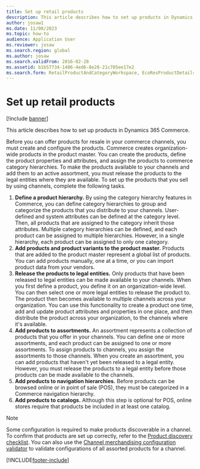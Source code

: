 ```yaml
---
title: Set up retail products
description: This article describes how to set up products in Dynamics 365 Commerce.
author: josaw1
ms.date: 11/08/2023
ms.topic: how-to
audience: Application User
ms.reviewer: josaw
ms.search.region: global
ms.author: josaw
ms.search.validFrom: 2016-02-28
ms.assetid: b1b57734-1406-4ed6-8e28-21c705ee17e2
ms.search.form: RetailProductAndCategoryWorkspace, EcoResProductDetails
---
```


# Set up retail products

[!include [banner](includes/banner.md)]

This article describes how to set up products in Dynamics 365 Commerce.

Before you can offer products for resale in your commerce channels, you must create and configure the products. Commerce creates organization-wide products in the product master. You can create the products, define the product properties and attributes, and assign the products to commerce category hierarchies. To make the products available to your channels and add them to an active assortment, you must release the products to the legal entities where they are available. To set up the products that you sell by using channels, complete the following tasks.

1. **Define a product hierarchy.** By using the category hierarchy features in Commerce, you can define category hierarchies to group and categorize the products that you distribute to your channels. User-defined and system attributes can be defined at the category level. Then, all products that are assigned to the category inherit those attributes. Multiple category hierarchies can be defined, and each product can be assigned to multiple hierarchies. However, in a single hierarchy, each product can be assigned to only one category.
2. **Add products and product variants to the product master.** Products that are added to the product master represent a global list of products. You can add products manually, one at a time, or you can import product data from your vendors.
3. **Release the products to legal entities.** Only products that have been released to legal entities can be made available to your channels. When you first define a product, you define it on an organization-wide level. You can then select one or more legal entities to release the product to. The product then becomes available to multiple channels across your organization. You can use this functionality to create a product one time, add and update product attributes and properties in one place, and then distribute the product across your organization, to the channels where it's available.
4. **Add products to assortments.** An assortment represents a collection of products that you offer in your channels. You can define one or more assortments, and each product can be assigned to one or more assortments. To assign products to channels, you assign the assortments to those channels. When you create an assortment, you can add products that haven't yet been released to a legal entity. However, you must release the products to a legal entity before those products can be made available to the channels.
5. **Add products to navigation hierarchies.** Before products can be browsed online or in point of sale (POS), they must be categorized in a Commerce navigation hierarchy.
6. **Add products to catalogs.** Although this step is optional for POS, online stores require that products be included in at least one catalog.

> [!NOTE]
> Some configuration is required to make products discoverable in a channel. To confirm that products are set up correctly, refer to the [Product discovery checklist](product-discovery-checklist.md). You can also use the [Channel merchandising configuration validator](dev-itpro/channel-merch-config-validator.md) to validate configurations of all assorted products for a channel.

[!INCLUDE[footer-include](../includes/footer-banner.md)]
